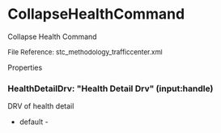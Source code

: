 # CollapseHealthCommand

Collapse Health Command

<font size="2">File Reference: stc_methodology_trafficcenter.xml</font>

<text>Properties</text>

### HealthDetailDrv: "Health Detail Drv" (input:handle)

DRV of health detail

* default - 
